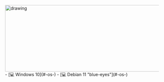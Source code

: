 <img src="https://pa1.narvii.com/7016/1c6315374bcadd491289f2d48d73ca6ac1e7ea12r1-520-218_hq.gif" alt="drawing" width="700" height="218" />
- [💻 Windows 10](#-os-)
- [💻 Debian 11 "blue-eyes"](#-os-)

